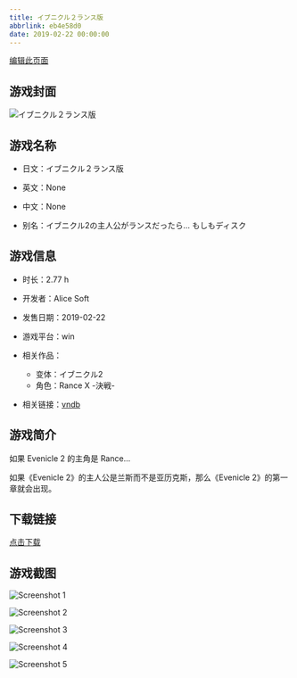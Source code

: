 ```yaml
---
title: イブニクル２ランス版
abbrlink: eb4e58d0
date: 2019-02-22 00:00:00
---
```

[编辑此页面](https://github.com/ACG-3/ADV3-source/blob/main/source/_posts/games/%E3%82%A4%E3%83%96%E3%83%8B%E3%82%AF%E3%83%AB%EF%BC%92%E3%83%A9%E3%83%B3%E3%82%B9%E7%89%88.md)

## 游戏封面

![イブニクル２ランス版](https%3A//pan.timero.xyz/onedrive/img_lib_001/%E3%82%A4%E3%83%96%E3%83%8B%E3%82%AF%E3%83%AB%EF%BC%92%E3%83%A9%E3%83%B3%E3%82%B9%E7%89%88_cover.avif)


## 游戏名称

- 日文：イブニクル２ランス版
- 英文：None
- 中文：None

- 别名：イブニクル2の主人公がランスだったら… もしもディスク


## 游戏信息

- 时长：2.77 h
- 开发者：Alice Soft
- 发售日期：2019-02-22
- 游戏平台：win
- 相关作品：
   - 变体：イブニクル2
   - 角色：Rance Ⅹ -決戦-

- 相关链接：[vndb](https://vndb.org/v25513)


## 游戏简介

如果 Evenicle 2 的主角是 Rance...

如果《Evenicle 2》的主人公是兰斯而不是亚历克斯，那么《Evenicle 2》的第一章就会出现。


## 下载链接

[点击下载](https://pan.timero.xyz/onedrive/adv_lib_001/%E3%82%A4%E3%83%96%E3%83%8B%E3%82%AF%E3%83%AB%EF%BC%92%E3%83%A9%E3%83%B3%E3%82%B9%E7%89%88)


## 游戏截图


![Screenshot 1](https%3A//pan.timero.xyz/onedrive/img_lib_001/%E3%82%A4%E3%83%96%E3%83%8B%E3%82%AF%E3%83%AB%EF%BC%92%E3%83%A9%E3%83%B3%E3%82%B9%E7%89%88_Screenshot_1.avif)

![Screenshot 2](https%3A//pan.timero.xyz/onedrive/img_lib_001/%E3%82%A4%E3%83%96%E3%83%8B%E3%82%AF%E3%83%AB%EF%BC%92%E3%83%A9%E3%83%B3%E3%82%B9%E7%89%88_Screenshot_2.avif)

![Screenshot 3](https%3A//pan.timero.xyz/onedrive/img_lib_001/%E3%82%A4%E3%83%96%E3%83%8B%E3%82%AF%E3%83%AB%EF%BC%92%E3%83%A9%E3%83%B3%E3%82%B9%E7%89%88_Screenshot_3.avif)

![Screenshot 4](https%3A//pan.timero.xyz/onedrive/img_lib_001/%E3%82%A4%E3%83%96%E3%83%8B%E3%82%AF%E3%83%AB%EF%BC%92%E3%83%A9%E3%83%B3%E3%82%B9%E7%89%88_Screenshot_4.avif)

![Screenshot 5](https%3A//pan.timero.xyz/onedrive/img_lib_001/%E3%82%A4%E3%83%96%E3%83%8B%E3%82%AF%E3%83%AB%EF%BC%92%E3%83%A9%E3%83%B3%E3%82%B9%E7%89%88_Screenshot_5.avif)

